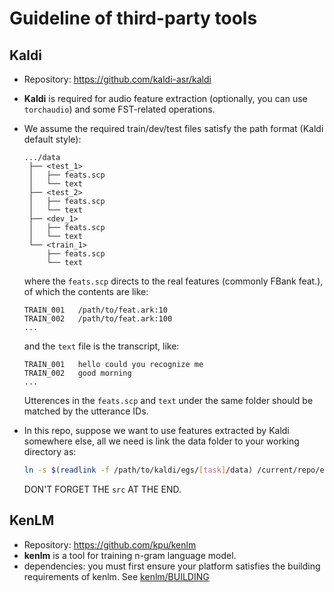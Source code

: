 # Guideline of third-party tools

## Kaldi

- Repository: https://github.com/kaldi-asr/kaldi
- **Kaldi** is required for audio feature extraction (optionally, you can use `torchaudio`) and some FST-related operations.

- We assume the required train/dev/test files satisfy the path format (Kaldi default style):
   ```
   .../data
    ├── <test_1>
    │   ├── feats.scp
    │   └── text
    ├── <test_2>
    │   ├── feats.scp
    │   └── text
    ├── <dev_1>
    │   ├── feats.scp
    │   └── text
    └── <train_1>
        ├── feats.scp
        └── text
   ```
   where the `feats.scp` directs to the real features (commonly FBank feat.), of which the contents are like:
   ```
   TRAIN_001   /path/to/feat.ark:10
   TRAIN_002   /path/to/feat.ark:100
   ...
   ```
   and the `text` file is the transcript, like:
   ```
   TRAIN_001   hello could you recognize me
   TRAIN_002   good morning
   ...
   ```
   Utterences in the `feats.scp` and `text` under the same folder should be matched by the utterance IDs.

- In this repo, suppose we want to use features extracted by Kaldi somewhere else, all we need is link the data folder to your working directory as:
   ```bash
   ln -s $(readlink -f /path/to/kaldi/egs/[task]/data) /current/repo/egs/[task]/data/src
   ```
   DON'T FORGET THE `src` AT THE END.


## KenLM

- Repository: https://github.com/kpu/kenlm
- **kenlm** is a tool for training n-gram language model.
- dependencies: you must first ensure your platform satisfies the building requirements of kenlm. See [kenlm/BUILDING](https://github.com/kpu/kenlm/blob/master/BUILDING)